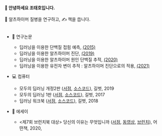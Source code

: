 <b>👋 안녕하세요 조태호입니다.</b> <br/> <br/>
🔬 알츠하이머 질병을 연구하고, ✍️ 책을 씁니다. <br/> <br/>

* 🔬 연구논문
  + 딥러닝을 이용한 단백질 접힘 예측, [(2015)](https://www.nature.com/articles/srep17573)
  + 딥러닝을 이용한 알츠하이머 진단, [(2019)](https://www.frontiersin.org/articles/10.3389/fnagi.2019.00220/full)
  + 딥러닝을 이용한 알츠하이머 원인 단백질 추적, [(2020)](https://bmcbioinformatics.biomedcentral.com/articles/10.1186/s12859-020-03848-0)
  + 딥러닝을 이용한 유전자 변이 추적 : 알츠하이머 진단으로의 적용, [(2021)](https://www.medrxiv.org/content/10.1101/2021.07.19.21260789v1)
* 💻 컴퓨터
  + 모두의 딥러닝 개정2판 ([서점](http://www.yes24.com/Product/Goods/86611190), [소스코드](https://github.com/taehojo/deeplearning-for-everyone-2nd)), 길벗, 2019  
  + 모두의 딥러닝 1판 ([서점](http://www.yes24.com/Product/Goods/57736119), [소스코드](https://github.com/taehojo/deeplearning-for-everyone-1st)), 길벗, 2017
  + 딥러닝 워크북 ([서점](http://www.yes24.com/Product/Goods/59789570), [소스코드](https://github.com/taehojo/deeplearning-workshop)), 길벗, 2018
 
* 📖 에세이
  + <제7회 브런치북 대상> 당신의 이유는 무엇입니까 ([서점](http://www.yes24.com/Product/Goods/90981164), [동영상](https://www.youtube.com/watch?v=szHI91_ZbBU), [브런치](https://brunch.co.kr/brunchbook/not-this-world)), 어떤책, 2020, 


<!---
taehojo/taehojo is a ✨ special ✨ repository because its `README.md` (this file) appears on your GitHub profile.
You can click the Preview link to take a look at your changes.
--->
